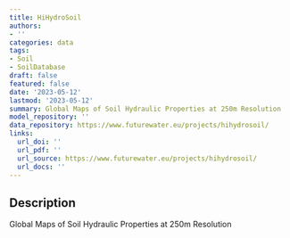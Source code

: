 ```yaml
---
title: HiHydroSoil
authors:
- ''
categories: data
tags:
- Soil
- SoilDatabase
draft: false
featured: false
date: '2023-05-12'
lastmod: '2023-05-12'
summary: Global Maps of Soil Hydraulic Properties at 250m Resolution
model_repository: ''
data_repository: https://www.futurewater.eu/projects/hihydrosoil/
links:
  url_doi: ''
  url_pdf: ''
  url_source: https://www.futurewater.eu/projects/hihydrosoil/
  url_docs: ''
---
```


## Description

Global Maps of Soil Hydraulic Properties at 250m Resolution

